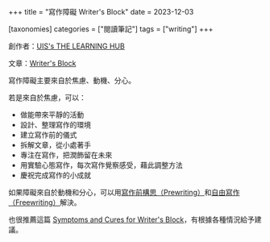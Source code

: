 +++
title = "寫作障礙 Writer's Block"
date = 2023-12-03

[taxonomies]
categories = ["閱讀筆記"]
tags = ["writing"]
+++

創作者：[UIS's THE LEARNING HUB](https://www.uis.edu/learning-hub)

文章：[Writer's Block](https://www.uis.edu/learning-hub/writing-resources/handouts/learning-hub/writers-block)

寫作障礙主要來自於焦慮、動機、分心。

若是來自於焦慮，可以：
* 做能帶來平靜的活動
* 設計、整理寫作的環境
* 建立寫作前的儀式
* 拆解文章，從小處著手
* 專注在寫作，把潤飾留在未來
* 用實驗心態寫作，每次寫作覺察感受，藉此調整方法
* 慶祝完成寫作的小成就


如果障礙來自於動機和分心，可以用[寫作前構思（Prewriting）](@/wisdom/articles/prewriting.md)和[自由寫作（Freewriting）](@/reading-notes/accidental-genius/index.md)解決。

也很推薦這篇 [Symptoms and Cures for Writer's Block](https://owl.purdue.edu/owl/general_writing/the_writing_process/writers_block/index.html)，有根據各種情況給予建議。


